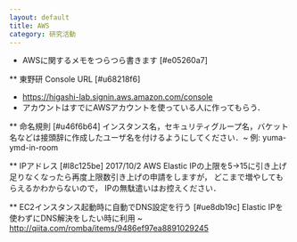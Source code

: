 ```yaml
---
layout: default
title: AWS
category: 研究活動
---
```


* AWSに関するメモをつらつら書きます [#e05260a7]

** 東野研 Console URL [#u68218f6]
- https://higashi-lab.signin.aws.amazon.com/console
- アカウントはすでにAWSアカウントを使っている人に作ってもらう．

** 命名規則 [#u46f6b64]
インスタンス名，セキュリティグループ名，バケット名などは接頭辞に作成したユーザ名を付けるようにしてください．~
例: yuma-ymd-in-room

** IPアドレス [#l8c125be]
2017/10/2 AWS Elastic IPの上限を5->15に引き上げ
足りなくなったら再度上限数引き上げの申請をしますが，
どこまで増やしてもらえるかわからないので，
IPの無駄遣いはお控えください．

** EC2インスタンス起動時に自動でDNS設定を行う [#ue8db19c]
Elastic IPを使わずにDNS解決をしたい時に利用 ~
http://qiita.com/romba/items/9486ef97ea8891029245
